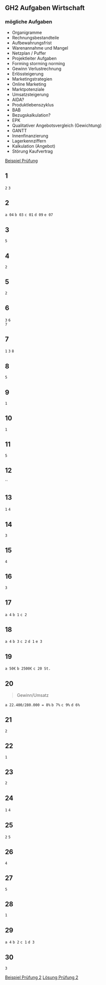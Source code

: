 ## GH2 Aufgaben Wirtschaft
### mögliche Aufgaben
- Organigramme
- Rechnungsbestandteile
- Aufbewahrungsfrist
- Warenannahme und Mangel
- Netzplan / Puffer
- Projektleiter Aufgaben
- Forming storming norming
- Gewinn Verlustrechnung
- Erlössteigerung
- Marketingstrategien
- Online Marketing
- Marktpotenziale
- Umsatzsteigerung
- AIDA?
- Produktlebenszyklus
- BAB
- Bezugskalkulation?
- EPK
- Qualitativer Angebotsvergleich (Gewichtung)
- GANTT
- Innenfinanzierung
- Lagerkennziffern
- Kalkulation (Angebot)
- Störung Kaufvertrag

[Beispiel Prüfung](./Material/20180320_itse_ihk.pdf)
## 1
`2`
`3`
## 2
`a 04`
`b 03`
`c 01`
`d 09`
`e 07`  
## 3
`5`
## 4
`2`
## 5 
`2`
## 6
`3`
`6`  
`7`
## 7
`1`
`3`
`8`
## 8
`5`
## 9
`1`
## 10
`1`
## 11
`5`
## 12
``
## 13
`1`
`4`
## 14
`3`
## 15
`4`
## 16
`3`
## 17
`a 4`
`b 1`
`c 2`
## 18
`a 4`
`b 3`
`c 2`
`d 1`
`e 3`
## 19
`a 50€`
`b 2500€`
`c 20 St.`
## 20
> Gewinn/Umsatz  

`a 22.400/280.000 = 8%`
`b 7%`
`c 9%` 
`d 6%`
## 21
`2`
## 22
`1`
## 23
`2`
## 24
`1`
`4`
## 25
`2`
`5`
## 26
`4`
## 27
`5`
## 28
`1`
## 29
`a 4`
`b 2`
`c 1`
`d 3`
## 30
`3`

[Beispiel Prüfung 2](./Material/20180320_ihk_2.pdf)
[Lösung Prüfung 2](./Material/20180320_Lösung_ihk_2.pdf)

# 